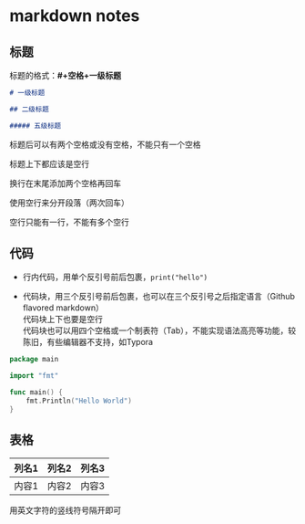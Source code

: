 # markdown notes

## 标题

标题的格式：**#+空格+一级标题**  

```markdown
# 一级标题

## 二级标题

##### 五级标题
```

标题后可以有两个空格或没有空格，不能只有一个空格  

标题上下都应该是空行

换行在末尾添加两个空格再回车

使用空行来分开段落（两次回车）

空行只能有一行，不能有多个空行

## 代码

* 行内代码，用单个反引号前后包裹，`print("hello")`

* 代码块，用三个反引号前后包裹，也可以在三个反引号之后指定语言（Github flavored markdown）  
代码块上下也要是空行  
代码块也可以用四个空格或一个制表符（Tab），不能实现语法高亮等功能，较陈旧，有些编辑器不支持，如Typora

```go
package main

import "fmt"

func main() {
    fmt.Println("Hello World")
}
```

## 表格

列名1|列名2|列名3
:---:|:-----:|:----:
内容1|内容2|内容3

用英文字符的竖线符号隔开即可
